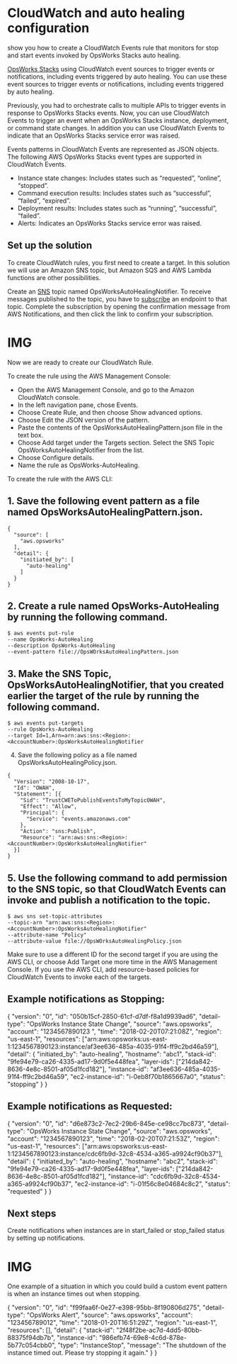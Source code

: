 # CloudWatch and auto healing configuration

show you how to create a CloudWatch Events rule that monitors for stop and start events invoked by OpsWorks Stacks auto healing.

 [OpsWorks Stacks](https://docs.aws.amazon.com/opsworks/latest/userguide/monitoring-cloudwatch-events.html) using CloudWatch event sources to trigger events or notifications, including events triggered by auto healing. You can use these event sources to trigger events or notifications, including events triggered by auto healing.

Previously, you had to orchestrate calls to multiple APIs to trigger events in response to OpsWorks Stacks events. Now, you can use CloudWatch Events to trigger an event when an OpsWorks Stacks instance, deployment, or command state changes. In addition you can use CloudWatch Events to indicate that an OpsWorks Stacks service error was raised.

Events patterns in CloudWatch Events are represented as JSON objects. The following AWS OpsWorks Stacks event types are supported in CloudWatch Events.


 - Instance state changes: Includes states such as “requested”, “online”, “stopped”.
 - Command execution results: Includes states such as “successful”, “failed”, “expired”.
 - Deployment results: Includes states such as “running”, “successful”, “failed”.
 - Alerts: Indicates an OpsWorks Stacks service error was raised.

## Set up the solution

To create CloudWatch rules, you first need to create a target. In this solution we will use an Amazon SNS topic, but Amazon SQS and AWS Lambda functions are other possibilities.

Create an [SNS](http://docs.aws.amazon.com/sns/latest/dg/CreateTopic.html) topic named OpsWorksAutoHealingNotifier. To receive messages published to the topic, you have to [subscribe](https://docs.aws.amazon.com/sns/latest/dg/welcome.html) an endpoint to that topic. Complete the subscription by opening the confirmation message from AWS Notifications, and then click the link to confirm your subscription.

# IMG

Now we are ready to create our CloudWatch Rule.

To create the rule using the AWS Management Console:

 - Open the AWS Management Console, and go to the Amazon CloudWatch console.
 - In the left navigation pane, chose Events.
 - Choose Create Rule, and then choose Show advanced options.
 - Choose Edit the JSON version of the pattern.
 - Paste the contents of the OpsWorksAutoHealingPattern.json file in the text box.
 - Choose Add target under the Targets section. Select the SNS Topic OpsWorksAutoHealingNotifier from the list.
 - Choose Configure details.
 - Name the rule as OpsWorks-AutoHealing.

To create the rule with the AWS CLI:

## 1. Save the following event pattern as a file named OpsWorksAutoHealingPattern.json.

```
{
  "source": [
    "aws.opsworks"
  ],
  "detail": {
    "initiated_by": [
      "auto-healing"
    ]
  }
}
```

## 2. Create a rule named OpsWorks-AutoHealing by running the following command.

```
$ aws events put-rule 
--name OpsWorks-AutoHealing 
--description OpsWorks-AutoHealing 
--event-pattern file://OpsWOrksAutoHealingPattern.json

```
## 3. Make the SNS Topic, OpsWorksAutoHealingNotifier, that you created earlier the target of the rule by running the following command.

```
$ aws events put-targets 
--rule OpsWorks-AutoHealing 
--target Id=1,Arn=arn:aws:sns:<Region>:<AccountNumber>:OpsWorksAutoHealingNotifier
```

4. Save the following policy as a file named OpsWorksAutoHealingPolicy.json.

```
{
  "Version": "2008-10-17",
  "Id": "OWAH",
  "Statement": [{
    "Sid": "TrustCWEToPublishEventsToMyTopicOWAH",
    "Effect": "Allow",
    "Principal": {
      "Service": "events.amazonaws.com"
    },
    "Action": "sns:Publish",
    "Resource": "arn:aws:sns:<Region>:<AccountNumber>:OpsWorksAutoHealingNotifier"
  }]
}

```
## 5. Use the following command to add permission to the SNS topic, so that CloudWatch Events can invoke and publish a notification to the topic.
```
$ aws sns set-topic-attributes 
--topic-arn "arn:aws:sns:<Region>:<AccountNumber>:OpsWorksAutoHealingNotifier" 
--attribute-name "Policy" 
--attribute-value file://OpsWOrksAutoHealingPolicy.json
```
Make sure to use a different ID for the second target if you are using the AWS CLI, or choose Add Target one more time in the AWS Management Console. If you use the AWS CLI, add resource-based policies for CloudWatch Events to invoke each of the targets.

## Example notifications as Stopping:

{
  "version": "0",
  "id": "050b15cf-2850-61cf-d7df-f8a1d9939ad6",
  "detail-type": "OpsWorks Instance State Change",
  "source": "aws.opsworks",
  "account": "1234567890123 ",
  "time": "2018-02-20T07:21:08Z",
  "region": "us-east-1",
  "resources": ["arn:aws:opsworks:us-east-1:1234567890123:instance/af3ee636-485a-4035-91f4-ff9c2bd46a59"],
  "detail": {
    "initiated_by": "auto-healing",
    "hostname": "abc1",
    "stack-id": "9fe94e79-ca26-4335-ad17-9d0f5e448fea",
    "layer-ids": ["214da842-8636-4e8c-8501-af05d1fcd182"],
    "instance-id": "af3ee636-485a-4035-91f4-ff9c2bd46a59",
    "ec2-instance-id": "i-0eb8f70b1865667a0",
    "status": "stopping"
  }
} 
## Example notifications as Requested:

{
  "version": "0",
  "id": "d6e873c2-7ec2-29b6-845e-ce98cc7bc873",
  "detail-type": "OpsWorks Instance State Change",
  "source": "aws.opsworks",
  "account": "1234567890123",
  "time": "2018-02-20T07:21:53Z",
  "region": "us-east-1",
  "resources": ["arn:aws:opsworks:us-east-1:1234567890123:instance/cdc6fb9d-32c8-4534-a365-a9924cf90b37"],
  "detail": {
    "initiated_by": "auto-healing",
    "hostname": "abc2",
    "stack-id": "9fe94e79-ca26-4335-ad17-9d0f5e448fea",
    "layer-ids": ["214da842-8636-4e8c-8501-af05d1fcd182"],
    "instance-id": "cdc6fb9d-32c8-4534-a365-a9924cf90b37",
    "ec2-instance-id": "i-01f56c8e04684c8c2",
    "status": "requested"
  }
}

## Next steps

Create notifications when instances are in start_failed or stop_failed status by setting up notifications.

# IMG

One example of a situation in which you could build a custom event pattern is when an instance times out when stopping.

{
  "version": "0",
  "id": "f99faa6f-0e27-e398-95bb-8f190806d275",
  "detail-type": "OpsWorks Alert",
  "source": "aws.opsworks",
  "account": "123456789012",
  "time": "2018-01-20T16:51:29Z",
  "region": "us-east-1",
  "resources": [],
  "detail": {
    "stack-id": "2f48f2be-ac7d-4dd5-80bb-88375f94db7b",
    "instance-id": "986efb74-69e8-4c6d-878e-5b77c054cbb0",
    "type": "InstanceStop",
    "message": "The shutdown of the instance timed out. Please try stopping it again."
  }
}
